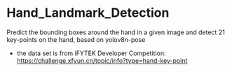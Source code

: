 # Hand_Landmark_Detection
Predict the bounding boxes around the hand in a given image and detect 21 key-points on the hand, based on yolov8n-pose

- the data set is from iFYTEK Developer Competition: https://challenge.xfyun.cn/topic/info?type=hand-key-point


